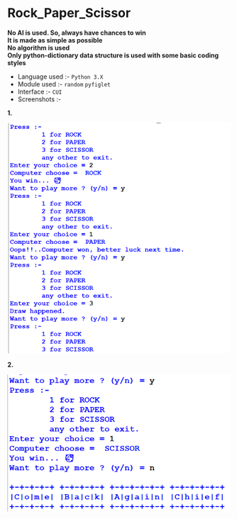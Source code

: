 # Rock_Paper_Scissor

**No AI is used. So, always have chances to win**  
**It is made as simple as possible**  
**No algorithm is used**  
**Only python-dictionary data structure is used with some basic coding styles**  

* Language used :- `Python 3.X`  
* Module used :- `random` `pyfiglet`  
* Interface :- `CUI`  
* Screenshots :-  

**1.**  
  
![](https://github.com/RitamPaul/Rock_Paper_Scissor/blob/main/Screenshots/win_loss.png )  
  
  
**2.**
  
![](https://github.com/RitamPaul/Rock_Paper_Scissor/blob/main/Screenshots/exiting%20screen.png)  
